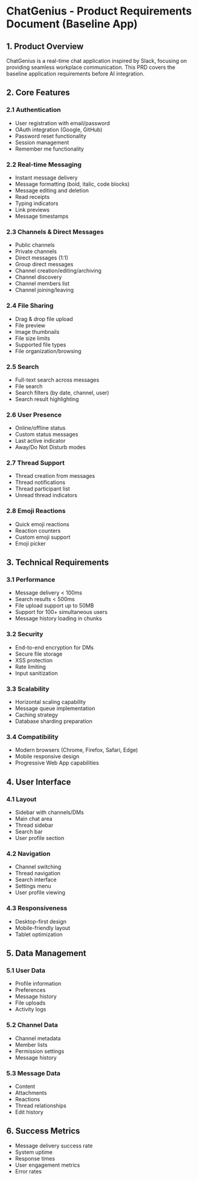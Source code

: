 # ChatGenius - Product Requirements Document (Baseline App)

## 1. Product Overview
ChatGenius is a real-time chat application inspired by Slack, focusing on providing seamless workplace communication. This PRD covers the baseline application requirements before AI integration.

## 2. Core Features

### 2.1 Authentication
- User registration with email/password
- OAuth integration (Google, GitHub)
- Password reset functionality
- Session management
- Remember me functionality

### 2.2 Real-time Messaging
- Instant message delivery
- Message formatting (bold, italic, code blocks)
- Message editing and deletion
- Read receipts
- Typing indicators
- Link previews
- Message timestamps

### 2.3 Channels & Direct Messages
- Public channels
- Private channels
- Direct messages (1:1)
- Group direct messages
- Channel creation/editing/archiving
- Channel discovery
- Channel members list
- Channel joining/leaving

### 2.4 File Sharing
- Drag & drop file upload
- File preview
- Image thumbnails
- File size limits
- Supported file types
- File organization/browsing

### 2.5 Search
- Full-text search across messages
- File search
- Search filters (by date, channel, user)
- Search result highlighting

### 2.6 User Presence
- Online/offline status
- Custom status messages
- Last active indicator
- Away/Do Not Disturb modes

### 2.7 Thread Support
- Thread creation from messages
- Thread notifications
- Thread participant list
- Unread thread indicators

### 2.8 Emoji Reactions
- Quick emoji reactions
- Reaction counters
- Custom emoji support
- Emoji picker

## 3. Technical Requirements

### 3.1 Performance
- Message delivery < 100ms
- Search results < 500ms
- File upload support up to 50MB
- Support for 100+ simultaneous users
- Message history loading in chunks

### 3.2 Security
- End-to-end encryption for DMs
- Secure file storage
- XSS protection
- Rate limiting
- Input sanitization

### 3.3 Scalability
- Horizontal scaling capability
- Message queue implementation
- Caching strategy
- Database sharding preparation

### 3.4 Compatibility
- Modern browsers (Chrome, Firefox, Safari, Edge)
- Mobile responsive design
- Progressive Web App capabilities

## 4. User Interface

### 4.1 Layout
- Sidebar with channels/DMs
- Main chat area
- Thread sidebar
- Search bar
- User profile section

### 4.2 Navigation
- Channel switching
- Thread navigation
- Search interface
- Settings menu
- User profile viewing

### 4.3 Responsiveness
- Desktop-first design
- Mobile-friendly layout
- Tablet optimization

## 5. Data Management

### 5.1 User Data
- Profile information
- Preferences
- Message history
- File uploads
- Activity logs

### 5.2 Channel Data
- Channel metadata
- Member lists
- Permission settings
- Message history

### 5.3 Message Data
- Content
- Attachments
- Reactions
- Thread relationships
- Edit history

## 6. Success Metrics
- Message delivery success rate
- System uptime
- Response times
- User engagement metrics
- Error rates 